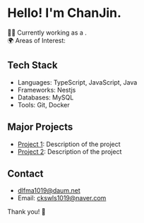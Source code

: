 # Hello! I'm ChanJin.

🧑‍💻 Currently working as a .  
🌍 Areas of Interest: 

## Tech Stack
- Languages: TypeScript, JavaScript, Java
- Frameworks: Nestjs
- Databases: MySQL
- Tools: Git, Docker

## Major Projects
- [Project 1](link): Description of the project
- [Project 2](link): Description of the project

## Contact
- dlfma1019@daum.net
- Email: ckswls1019@naver.com

Thank you! 🚀
